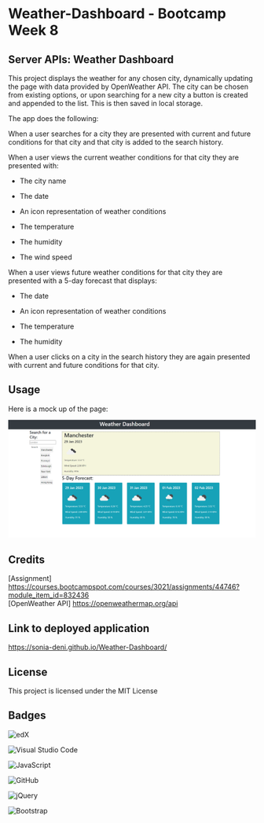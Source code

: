 # Weather-Dashboard - Bootcamp Week 8

## Server APIs: Weather Dashboard

This project displays the weather for any chosen city, dynamically updating the page with data provided by OpenWeather API. The city can be chosen from existing options, or upon searching for a new city a button is created and appended to the list. This is then saved in local storage.

The app does the following:

When a user searches for a city they are presented with current and future conditions for that city and that city is added to the search history.

When a user views the current weather conditions for that city they are presented with:

- The city name

- The date

- An icon representation of weather conditions

- The temperature

- The humidity

- The wind speed

When a user views future weather conditions for that city they are presented with a 5-day forecast that displays:

- The date

- An icon representation of weather conditions

- The temperature

- The humidity

When a user clicks on a city in the search history they are again presented with current and future conditions for that city.


## Usage

Here is a mock up of the page:

![screenshot of the dashboard](Screenshot.png)<br>


## Credits

[Assignment] https://courses.bootcampspot.com/courses/3021/assignments/44746?module_item_id=832436<br>
[OpenWeather API] https://openweathermap.org/api


## Link to deployed application

https://sonia-deni.github.io/Weather-Dashboard/

## License

This project is licensed under the MIT License

## Badges

![edX](https://img.shields.io/badge/edX-%2302262B.svg?style=for-the-badge&logo=edX&logoColor=white)

![Visual Studio Code](https://img.shields.io/badge/Visual%20Studio%20Code-0078d7.svg?style=for-the-badge&logo=visual-studio-code&logoColor=white)

![JavaScript](https://img.shields.io/badge/javascript-%23323330.svg?style=for-the-badge&logo=javascript&logoColor=%23F7DF1E)

![GitHub](https://img.shields.io/badge/github-%23121011.svg?style=for-the-badge&logo=github&logoColor=white)

![jQuery](https://img.shields.io/badge/jquery-%230769AD.svg?style=for-the-badge&logo=jquery&logoColor=white)

![Bootstrap](https://img.shields.io/badge/bootstrap-%23563D7C.svg?style=for-the-badge&logo=bootstrap&logoColor=white)


